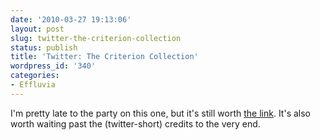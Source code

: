 ```yaml
---
date: '2010-03-27 19:13:06'
layout: post
slug: twitter-the-criterion-collection
status: publish
title: 'Twitter: The Criterion Collection'
wordpress_id: '340'
categories:
- Effluvia
---
```


I'm pretty late to the party on this one, but it's still worth [the link](http://vimeo.com/9917412).  It's also worth waiting past the (twitter-short) credits to the very end.
